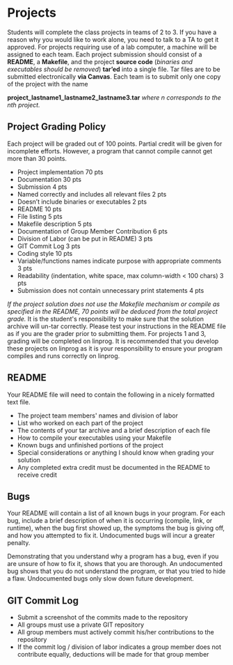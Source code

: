 # Projects

Students will complete the class projects in teams of 2 to 3. If you have a reason why you would like to
work alone, you need to talk to a TA to get it approved. For projects requiring use of a lab computer, a
machine will be assigned to each team. Each project submission should consist of a **README**, a
**Makefile**, and the project **source code** (*binaries and executables should be removed*) **tar’ed** into a single
file. Tar files are to be submitted electronically **via Canvas**. Each team is to submit only one copy of the
project with the name

**project<n>_lastname1_lastname2_lastname3.tar**
*where n corresponds to the nth project.*

## Project Grading Policy

Each project will be graded out of 100 points. Partial credit will be given for incomplete efforts.
However, a program that cannot compile cannot get more than 30 points.

- Project implementation 70 pts
- Documentation 30 pts
- Submission 4 pts
- Named correctly and includes all relevant files 2 pts
- Doesn’t include binaries or executables 2 pts
- README 10 pts
- File listing 5 pts
- Makefile description 5 pts
- Documentation of Group Member Contribution 6 pts
- Division of Labor (can be put in README) 3 pts
- GIT Commit Log 3 pts
- Coding style 10 pts
- Variable/functions names indicate purpose with appropriate comments 3 pts
- Readability (indentation, white space, max column-width < 100 chars) 3 pts
- Submission does not contain unnecessary print statements 4 pts

*If the project solution does not use the Makefile mechanism or compile as specified in the README,
70 points will be deduced from the total project grade.* It is the student's responsibility to make sure that
the solution archive will un-tar correctly. Please test your instructions in the README file as if you are
the grader prior to submitting them. For projects 1 and 3, grading will be completed on linprog. It is
recommended that you develop these projects on linprog as it is your responsibility to ensure your
program compiles and runs correctly on linprog.

## README
Your README file will need to contain the following in a nicely formatted text file.

- The project team members' names and division of labor
- List who worked on each part of the project
- The contents of your tar archive and a brief description of each file
- How to compile your executables using your Makefile
- Known bugs and unfinished portions of the project
- Special considerations or anything I should know when grading your solution
- Any completed extra credit must be documented in the README to receive credit

## Bugs

Your README will contain a list of all known bugs in your program. For each bug, include a brief
description of when it is occurring (compile, link, or runtime), when the bug first showed up, the
symptoms the bug is giving off, and how you attempted to fix it. Undocumented bugs will incur a
greater penalty.

Demonstrating that you understand why a program has a bug, even if you are unsure of how to fix it,
shows that you are thorough. An undocumented bug shows that you do not understand the program, or
that you tried to hide a flaw. Undocumented bugs only slow down future development.

## GIT Commit Log

- Submit a screenshot of the commits made to the repository
- All groups must use a private GIT repository
- All group members must actively commit his/her contributions to the repository
- If the commit log / division of labor indicates a group member does not contribute equally,
deductions will be made for that group member

